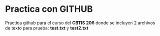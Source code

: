 Practica con GITHUB
===================

Practica github para el curso del **CBTIS 206** donde se incluyen 2 archivos de texto para prueba:
**test.txt** y **test2.txt**
